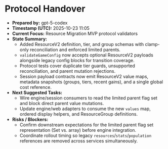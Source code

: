 # Protocol Handover

- **Prepared by:** gpt-5-codex
- **Timestamp (UTC):** 2025-10-23 11:05
- **Current Focus:** Resource Migration MVP protocol validators
- **State Summary:**
  - Added ResourceV2 definition, tier, and group schemas with clamp-only reconciliation and enforced limited parents.
  - `validateGameConfig` now accepts optional ResourceV2 payloads alongside legacy config blocks for transition coverage.
  - Protocol tests cover duplicate tier guards, unsupported reconciliation, and parent mutation rejections.
  - Session payload contracts now emit ResourceV2 value maps, metadata snapshots (groups, tiers, recent gains), and a single global cost reference.
- **Next Suggested Tasks:**
  - Wire engine/session consumers to read the limited parent flag set and block direct parent value mutations.
  - Update engine/web adapters to consume the new `values` map, ordered display helpers, and ResourceGroup definitions.
- **Risks / Blockers:**
  - Confirm downstream expectations for the limited parent flag set representation (Set vs. array) before engine integration.
  - Coordinate rollout timing so legacy `resources`/`stats`/`population` references are removed across services simultaneously.
